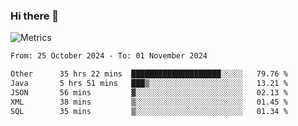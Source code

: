 ### Hi there 👋

![Metrics](https://github.com/radoapx/radoapx/blob/main/github-metrics.svg)

<!--START_SECTION:waka-->

```txt
From: 25 October 2024 - To: 01 November 2024

Other      35 hrs 22 mins  ████████████████████░░░░░   79.76 %
Java       5 hrs 51 mins   ███▒░░░░░░░░░░░░░░░░░░░░░   13.21 %
JSON       56 mins         ▓░░░░░░░░░░░░░░░░░░░░░░░░   02.13 %
XML        38 mins         ▒░░░░░░░░░░░░░░░░░░░░░░░░   01.45 %
SQL        35 mins         ▒░░░░░░░░░░░░░░░░░░░░░░░░   01.34 %
```

<!--END_SECTION:waka-->

<!--
**radoapx/radoapx** is a ✨ _special_ ✨ repository because its `README.md` (this file) appears on your GitHub profile.

Here are some ideas to get you started:

- 🔭 I’m currently working on ...
- 🌱 I’m currently learning ...
- 👯 I’m looking to collaborate on ...
- 🤔 I’m looking for help with ...
- 💬 Ask me about ...
- 📫 How to reach me: ...
- 😄 Pronouns: ...
- ⚡ Fun fact: ...
-->
